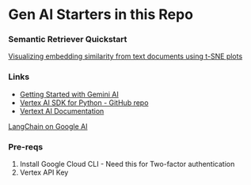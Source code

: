 # Gen AI Starters in this Repo

### Semantic Retriever Quickstart
[Visualizing embedding similarity from text documents using t-SNE plots](https://cloud.google.com/vertex-ai/docs/generative-ai/tutorials)

### Links
- [Getting Started with Gemini AI](https://ai.google.dev/docs#get-started-with-the-gemini-api)
- [Vertex AI SDK for Python - GitHub repo](https://github.com/googleapis/python-aiplatform)
- [Vertext AI Documentation](https://cloud.google.com/vertex-ai/docs)

[LangChain on Google AI](https://cloud.google.com/vertex-ai/docs/generative-ai/learn-resources#langchain_%F0%9F%A6%9C%EF%B8%8F%F0%9F%94%97)


### Pre-reqs
1. Install Google Cloud CLI - Need this for Two-factor authentication
2. Vertex API Key
